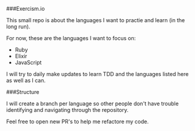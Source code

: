 ###Exercism.io

This small repo is about the languages I want to practie and learn (in the long run). 

For now, these are the languages I want to focus on:

* Ruby
* Elixir
* JavaScript

I will try to daily make updates to learn TDD and the languages listed here as well as I can.

###Structure

I will create a branch per language so other people don't have trouble identifying and navigating through the repository. 

Feel free to open new PR's to help me refactore my code.